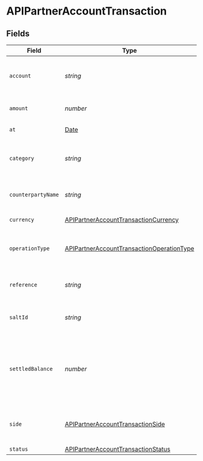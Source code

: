 # APIPartnerAccountTransaction


## Fields

| Field                                                                                                         | Type                                                                                                          | Required                                                                                                      | Description                                                                                                   |
| ------------------------------------------------------------------------------------------------------------- | ------------------------------------------------------------------------------------------------------------- | ------------------------------------------------------------------------------------------------------------- | ------------------------------------------------------------------------------------------------------------- |
| `account`                                                                                                     | *string*                                                                                                      | :heavy_minus_sign:                                                                                            | Business bank account identifier or reference                                                                 |
| `amount`                                                                                                      | *number*                                                                                                      | :heavy_check_mark:                                                                                            | Total amount of the transaction.                                                                              |
| `at`                                                                                                          | [Date](https://developer.mozilla.org/en-US/docs/Web/JavaScript/Reference/Global_Objects/Date)                 | :heavy_check_mark:                                                                                            | Date of the transaction                                                                                       |
| `category`                                                                                                    | *string*                                                                                                      | :heavy_minus_sign:                                                                                            | Category of this transaction (expense, salaries ...)                                                          |
| `counterpartyName`                                                                                            | *string*                                                                                                      | :heavy_minus_sign:                                                                                            | Business name of the transaction counterparty                                                                 |
| `currency`                                                                                                    | [APIPartnerAccountTransactionCurrency](../../models/shared/apipartneraccounttransactioncurrency.md)           | :heavy_minus_sign:                                                                                            | Transaction currency                                                                                          |
| `operationType`                                                                                               | [APIPartnerAccountTransactionOperationType](../../models/shared/apipartneraccounttransactionoperationtype.md) | :heavy_minus_sign:                                                                                            | Source or payment method of this transaction                                                                  |
| `reference`                                                                                                   | *string*                                                                                                      | :heavy_minus_sign:                                                                                            | Bank reference for the transaction                                                                            |
| `saltId`                                                                                                      | *string*                                                                                                      | :heavy_minus_sign:                                                                                            | Unique identifier of this transaction                                                                         |
| `settledBalance`                                                                                              | *number*                                                                                                      | :heavy_minus_sign:                                                                                            | Balance of the business bank account right after this transaction was processed                               |
| `side`                                                                                                        | [APIPartnerAccountTransactionSide](../../models/shared/apipartneraccounttransactionside.md)                   | :heavy_minus_sign:                                                                                            | Is the transaction a debit or a credit operation.                                                             |
| `status`                                                                                                      | [APIPartnerAccountTransactionStatus](../../models/shared/apipartneraccounttransactionstatus.md)               | :heavy_minus_sign:                                                                                            | N/A                                                                                                           |